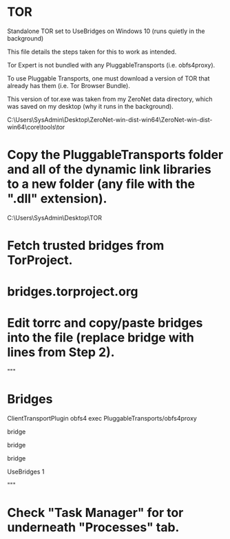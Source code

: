 # TOR
Standalone TOR set to UseBridges on Windows 10 (runs quietly in the background)

This file details the steps taken for this to work as intended.

Tor Expert is not bundled with any PluggableTransports (i.e. obfs4proxy).

To use Pluggable Transports, one must download a version of TOR that already has them (i.e. Tor Browser Bundle).

This version of tor.exe was taken from my ZeroNet data directory, which was saved on my desktop (why it runs in the background).

C:\Users\SysAdmin\Desktop\ZeroNet-win-dist-win64\ZeroNet-win-dist-win64\core\tools\tor

# Copy the PluggableTransports folder and all of the dynamic link libraries to a new folder (any file with the ".dll" extension).

C:\Users\SysAdmin\Desktop\TOR

# Fetch trusted bridges from TorProject.

# bridges.torproject.org

# Edit torrc and copy/paste bridges into the file (replace bridge with lines from Step 2).

"""

# Bridges
ClientTransportPlugin obfs4 exec PluggableTransports/obfs4proxy

bridge

bridge

bridge

UseBridges 1

"""
  
# Check "Task Manager" for tor underneath "Processes" tab.
